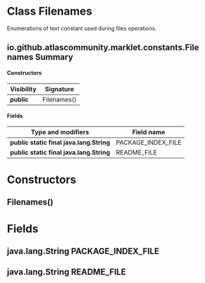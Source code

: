 Class Filenames
===============
Enumerations of text constant used during files operations.

io.github.atlascommunity.marklet.constants.Filenames Summary
-------
#### Constructors
| Visibility | Signature   |
| ---------- | ----------- |
| **public** | Filenames() |
#### Fields
| Type and modifiers                       | Field name         |
| ---------------------------------------- | ------------------ |
| **public static final java.lang.String** | PACKAGE_INDEX_FILE |
| **public static final java.lang.String** | README_FILE        |

Constructors
============
Filenames()
-----------


Fields
======
java.lang.String PACKAGE_INDEX_FILE
-----------------------------------

java.lang.String README_FILE
----------------------------


